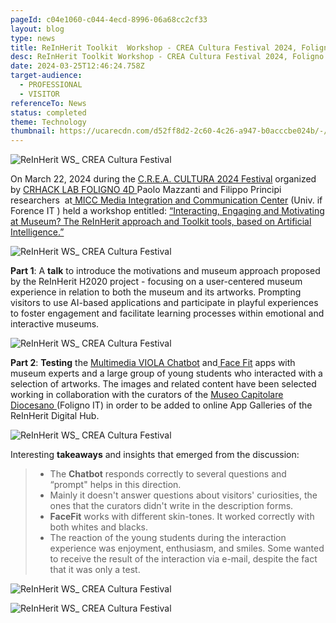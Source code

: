 ```yaml
---
pageId: c04e1060-c044-4ecd-8996-06a68cc2cf33
layout: blog
type: news
title: ReInHerit Toolkit  Workshop - CREA Cultura Festival 2024, Foligno IT
desc: ReInHerit Toolkit Workshop - CREA Cultura Festival 2024, Foligno IT
date: 2024-03-25T12:46:24.758Z
target-audience:
  - PROFESSIONAL
  - VISITOR
referenceTo: News
status: completed
theme: Technology
thumbnail: https://ucarecdn.com/d52ff8d2-2c60-4c26-a947-b0acccbe024b/-/preview/
---
```

![ReInHerit WS_ CREA Cultura Festival](https://ucarecdn.com/e571b05e-bd4b-4776-a237-0519f1f497ed/ "lReInHerit WS_ CREA Cultura Festival")

On March 22, 2024 during the [C.R.E.A. CULTURA 2024 Festival](https://www.socialhackademy.it/creacultura/) organized by [CRHACK LAB FOLIGNO 4D ](https://www.socialhackademy.it)Paolo Mazzanti and Filippo Principi researchers  at[  MICC Media Integration and Communication Center](http://www.micc.unifi.it) (Univ. if Forence IT  ) held a workshop entitled: [“Interacting, Engaging and Motivating at Museum? The ReInHerit approach and Toolkit tools, based on Artificial Intelligence.”](https://www.socialhackademy.it/creacultura/en/event/interagire-coinvolgere-e-motivare-al-museo-lapproccio-reinherit-e-gli-strumenti-del-toolkit-basati-sullintelligenza-artificiale/)

![ReInHerit WS_ CREA Cultura Festival](https://ucarecdn.com/2a12e74d-92aa-4b16-b52f-5b3f6e95d6d3/ "ReInHerit WS_ CREA Cultura Festival")

**Part 1**: A **talk** to introduce the motivations and museum approach proposed by the ReInHerit H2020 project - focusing on a user-centered museum experience in relation to both the museum and its artworks. Prompting visitors to use AI-based applications and participate in playful experiences to foster engagement and facilitate learning processes within emotional and interactive museums.

![ReInHerit WS_ CREA Cultura Festival](https://ucarecdn.com/4f8b3e39-df52-456a-8fe2-1dc329a0b443/ "ReInHerit WS_ CREA Cultura Festival")

**Part 2**: **Testing**  the  [Multimedia VIOLA Chatbot](https://reinherit-hub.eu/tools/apps/543b2b77-35f1-41b5-b06e-3a355f2a1c6b) and[ Face Fit](https://reinherit-hub.eu/tools/apps/051e7d78-de61-4e04-8b05-ab6f7a184153) apps with museum experts and a large group of young students who interacted with a selection of artworks. The images and related content have been selected working in collaboration with the curators of the [Museo Capitolare Diocesano ](http://www.museifoligno.it/i-musei/museo-capitolare-diocesano)(Foligno IT) in order to be added to  online App Galleries of the ReInHerit Digital Hub.

![ReInHerit WS_ CREA Cultura Festival](https://ucarecdn.com/bfb0592a-0d36-406c-a11f-be3f7dfbdfeb/ "ReInHerit WS_ CREA Cultura Festival")

Interesting **takeaways** and insights that emerged from the discussion:

> * The **Chatbot** responds correctly to several questions and “prompt" helps in this direction. 
> * Mainly it doesn't answer questions about visitors' curiosities, the ones that the curators didn't write in the description forms.
> * **FaceFit** works with different skin-tones. It worked correctly with both whites and blacks.
> * The reaction of the young students during the interaction experience was enjoyment, enthusiasm, and smiles. Some wanted to receive the result of the interaction via e-mail, despite the fact that it was only a test.

![ReInHerit WS_ CREA Cultura Festival](https://ucarecdn.com/c9101c96-3c14-4eb8-85fd-d33b1ec227f6/ "ReInHerit WS_ CREA Cultura Festival")

![ReInHerit WS_ CREA Cultura Festival](https://ucarecdn.com/a803b66d-e047-49f7-b935-fa5989463daf/ "ReInHerit WS_ CREA Cultura Festival")